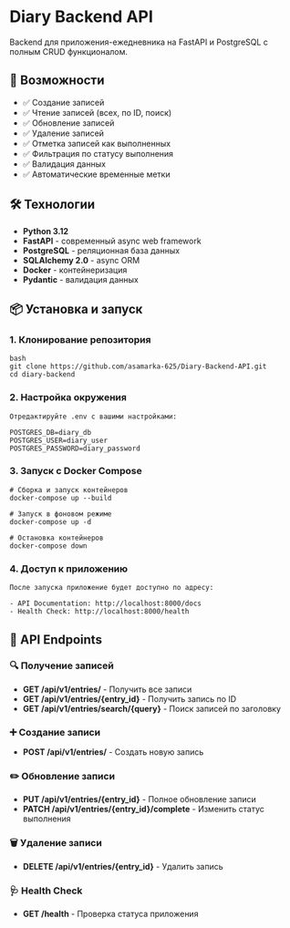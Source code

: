 # Diary Backend API

Backend для приложения-ежедневника на FastAPI и PostgreSQL с полным CRUD функционалом.

## 🚀 Возможности

- ✅ Создание записей
- ✅ Чтение записей (всех, по ID, поиск)
- ✅ Обновление записей
- ✅ Удаление записей
- ✅ Отметка записей как выполненных
- ✅ Фильтрация по статусу выполнения
- ✅ Валидация данных
- ✅ Автоматические временные метки

## 🛠️ Технологии

- **Python 3.12**
- **FastAPI** - современный async web framework
- **PostgreSQL** - реляционная база данных
- **SQLAlchemy 2.0** - async ORM
- **Docker** - контейнеризация
- **Pydantic** - валидация данных

## 📦 Установка и запуск

### 1. Клонирование репозитория
```
bash
git clone https://github.com/asamarka-625/Diary-Backend-API.git
cd diary-backend
```

### 2. Настройка окружения
```
Отредактируйте .env с вашими настройками:

POSTGRES_DB=diary_db
POSTGRES_USER=diary_user
POSTGRES_PASSWORD=diary_password
```

### 3. Запуск с Docker Compose
```
# Сборка и запуск контейнеров
docker-compose up --build

# Запуск в фоновом режиме
docker-compose up -d

# Остановка контейнеров
docker-compose down
```

### 4. Доступ к приложению
```
После запуска приложение будет доступно по адресу:

- API Documentation: http://localhost:8000/docs
- Health Check: http://localhost:8000/health
```

## 📡 API Endpoints

### 🔍 Получение записей
- **GET /api/v1/entries/** - Получить все записи
- **GET /api/v1/entries/{entry_id}** - Получить запись по ID
- **GET /api/v1/entries/search/{query}** - Поиск записей по заголовку

### ➕ Создание записи
- **POST /api/v1/entries/** - Создать новую запись

### ✏️ Обновление записи
- **PUT /api/v1/entries/{entry_id}** - Полное обновление записи
- **PATCH /api/v1/entries/{entry_id}/complete** - Изменить статус выполнения

### 🗑️ Удаление записи
- **DELETE /api/v1/entries/{entry_id}** - Удалить запись

### 🩺 Health Check
- **GET /health** - Проверка статуса приложения